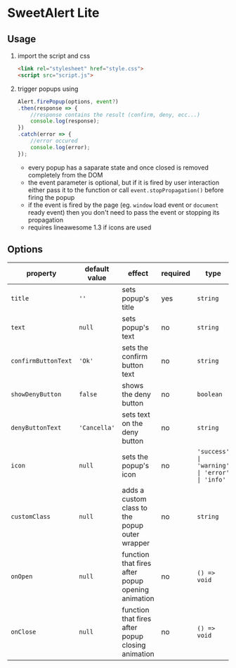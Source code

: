 # SweetAlert Lite

## Usage
1. import the script and css
    ```html
    <link rel="stylesheet" href="style.css">
    <script src="script.js">
    ```
2. trigger popups using
    ```javascript
    Alert.firePopup(options, event?)
    .then(response => {
        //response contains the result (confirm, deny, ecc...)
        console.log(response);
    })
    .catch(error => {
        //error occured
        console.log(error);
    });
    ```
      * every popup has a saparate state and once closed is removed completely from the DOM
      * the event parameter is optional, but if it is fired by user interaction either pass it to the function or call ```event.stopPropagation()``` before firing the popup
      * if the event is fired by the page (eg. ```window``` load event or ```document``` ready event) then you don't need to pass the event or stopping its propagation
      * requires lineawesome 1.3 if icons are used

## Options

| property | default value | effect | required | type
| -------- | ------------- | ------ | -------- | -----
|```title``` | ```''``` | sets popup's title | yes | ```string```
|```text```| ```null```| sets popup's text | no | ```string```
| ```confirmButtonText``` | ```'Ok'``` | sets the confirm button text | no | ```string```
| ```showDenyButton```| ```false```| shows the deny button | no | ```boolean```
| ```denyButtonText```| ```'Cancella'```| sets text on the deny button | no | ```string```
| ```icon``` | ```null``` | sets the popup's icon | no | ```'success' \| 'warning' \| 'error' \| 'info'```
| ```customClass``` | ```null``` | adds a custom class to the popup outer wrapper | no | ```string```
| ```onOpen``` | ```null``` | function that fires after popup opening animation | no | ```() => void```
| ```onClose``` | ```null``` | function that fires after popup closing animation | no | ```() => void```